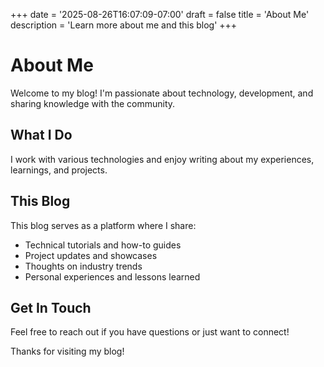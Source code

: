 +++
date = '2025-08-26T16:07:09-07:00'
draft = false
title = 'About Me'
description = 'Learn more about me and this blog'
+++

# About Me

Welcome to my blog! I'm passionate about technology, development, and sharing knowledge with the community.

## What I Do

I work with various technologies and enjoy writing about my experiences, learnings, and projects.

## This Blog

This blog serves as a platform where I share:
- Technical tutorials and how-to guides
- Project updates and showcases
- Thoughts on industry trends
- Personal experiences and lessons learned

## Get In Touch

Feel free to reach out if you have questions or just want to connect!

Thanks for visiting my blog!
